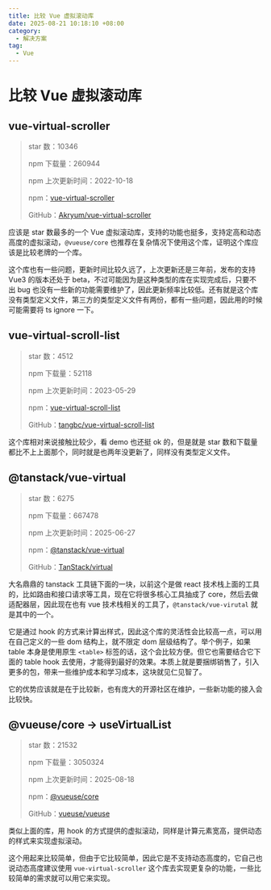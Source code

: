 ```yaml
---
title: 比较 Vue 虚拟滚动库
date: 2025-08-21 10:18:10 +08:00
category:
  - 解决方案
tag:
  - Vue
---
```


# 比较 Vue 虚拟滚动库

## vue-virtual-scroller

> star 数：10346
>
> npm 下载量：260944
>
> npm 上次更新时间：2022-10-18
>
> npm：[vue-virtual-scroller](https://www.npmjs.com/package/vue-virtual-scroller)
>
> GitHub：[Akryum/vue-virtual-scroller](https://github.com/Akryum/vue-virtual-scroller)

应该是 star 数最多的一个 Vue 虚拟滚动库，支持的功能也挺多，支持定高和动态高度的虚拟滚动，`@vueuse/core` 也推荐在复杂情况下使用这个库，证明这个库应该是比较老牌的一个库。

这个库也有一些问题，更新时间比较久远了，上次更新还是三年前，发布的支持 Vue3 的版本还处于 beta，不过可能因为是这种类型的库在实现完成后，只要不出 bug 也没有一些新的功能需要维护了，因此更新频率比较低。还有就是这个库没有类型定义文件，第三方的类型定义文件有两份，都有一些问题，因此用的时候可能需要将 ts ignore 一下。

## vue-virtual-scroll-list

> star 数：4512
>
> npm 下载量：52118
>
> npm 上次更新时间：2023-05-29
>
> npm：[vue-virtual-scroll-list](https://www.npmjs.com/package/vue-virtual-scroll-list)
>
> GitHub：[tangbc/vue-virtual-scroll-list](https://github.com/tangbc/vue-virtual-scroll-list)

这个库相对来说接触比较少，看 demo 也还挺 ok 的，但是就是 star 数和下载量都比不上上面那个，同时就是也两年没更新了，同样没有类型定义文件。

## @tanstack/vue-virtual

> star 数：6275
>
> npm 下载量：667478
>
> npm 上次更新时间：2025-06-27
>
> npm：[@tanstack/vue-virtual](https://www.npmjs.com/package/@tanstack/vue-virtual)
>
> GitHub：[TanStack/virtual](https://github.com/TanStack/virtual)

大名鼎鼎的 tanstack 工具链下面的一块，以前这个是做 react 技术栈上面的工具的，比如路由和接口请求等工具，现在它将很多核心工具抽成了 core，然后去做适配器层，因此现在也有 vue 技术栈相关的工具了，`@tanstack/vue-virutal` 就是其中的一个。

它是通过 hook 的方式来计算出样式，因此这个库的灵活性会比较高一点，可以用在自己定义的一些 dom 结构上，就不限定 dom 层级结构了。举个例子，如果 table 本身是使用原生 `<table>` 标签的话，这个会比较方便。但它也需要结合它下面的 table hook 去使用，才能得到最好的效果。本质上就是要捆绑销售了，引入更多的包，带来一些维护成本和学习成本，这块就见仁见智了。

它的优势应该就是在于比较新，也有庞大的开源社区在维护，一些新功能的接入会比较快。

## @vueuse/core -> useVirtualList

> star 数：21532
>
> npm 下载量：3050324
>
> npm 上次更新时间：2025-08-18
>
> npm：[@vueuse/core](https://www.npmjs.com/package/@vueuse/core)
>
> GitHub：[vueuse/vueuse](https://github.com/vueuse/vueuse)

类似上面的库，用 hook 的方式提供的虚拟滚动，同样是计算元素宽高，提供动态的样式来实现虚拟滚动。

这个用起来比较简单，但由于它比较简单，因此它是不支持动态高度的，它自己也说动态高度建议使用 `vue-virtual-scroller` 这个库去实现更复杂的功能，一些比较简单的需求就可以用它来实现。
